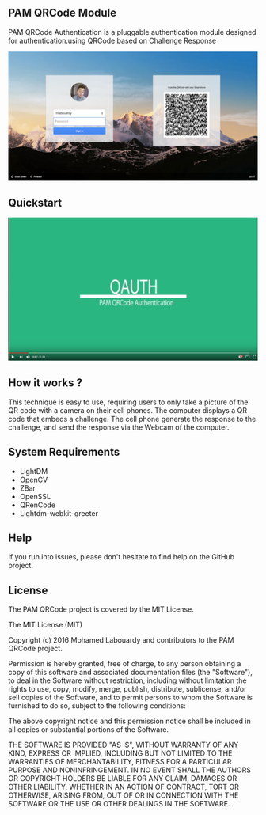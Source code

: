 ## PAM QRCode Module

PAM QRCode Authentication is a pluggable authentication module designed for authentication.using QRCode based on Challenge Response

![Login Screen](pamqrcode.png)

## Quickstart 

[![PAM QRCode Tutorial](screenshot.png)](https://www.youtube.com/watch?v=d7CGI3weA74 "PAM QRCode Tutorial")

## How it works ?

This technique is easy to use, requiring users to only take a picture of the QR code with a camera on their cell phones. The computer displays a QR code that embeds a challenge. The cell phone generate the response to the challenge, and send the response via the Webcam of the computer.

## System Requirements

- LightDM
- OpenCV
- ZBar
- OpenSSL
- QRenCode
- Lightdm-webkit-greeter

## Help

If you run into issues, please don't hesitate to find help on the GitHub project.

## License

The PAM QRCode project is covered by the MIT License.

The MIT License (MIT)

Copyright (c) 2016 Mohamed Labouardy and contributors to the PAM QRCode project.

Permission is hereby granted, free of charge, to any person obtaining a copy of this software and associated documentation files (the "Software"), to deal in the Software without restriction, including without limitation the rights to use, copy, modify, merge, publish, distribute, sublicense, and/or sell copies of the Software, and to permit persons to whom the Software is furnished to do so, subject to the following conditions:

The above copyright notice and this permission notice shall be included in all copies or substantial portions of the Software.

THE SOFTWARE IS PROVIDED "AS IS", WITHOUT WARRANTY OF ANY KIND, EXPRESS OR IMPLIED, INCLUDING BUT NOT LIMITED TO THE WARRANTIES OF MERCHANTABILITY, FITNESS FOR A PARTICULAR PURPOSE AND NONINFRINGEMENT. IN NO EVENT SHALL THE AUTHORS OR COPYRIGHT HOLDERS BE LIABLE FOR ANY CLAIM, DAMAGES OR OTHER LIABILITY, WHETHER IN AN ACTION OF CONTRACT, TORT OR OTHERWISE, ARISING FROM, OUT OF OR IN CONNECTION WITH THE SOFTWARE OR THE USE OR OTHER DEALINGS IN THE SOFTWARE.

